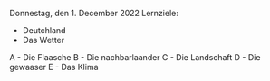 Donnestag, den 1. December 2022
Lernziele: 
- Deutchland
- Das Wetter


A - Die Flaasche
B - Die nachbarlaander
C - Die Landschaft
D - Die gewaaser
E - Das Klima